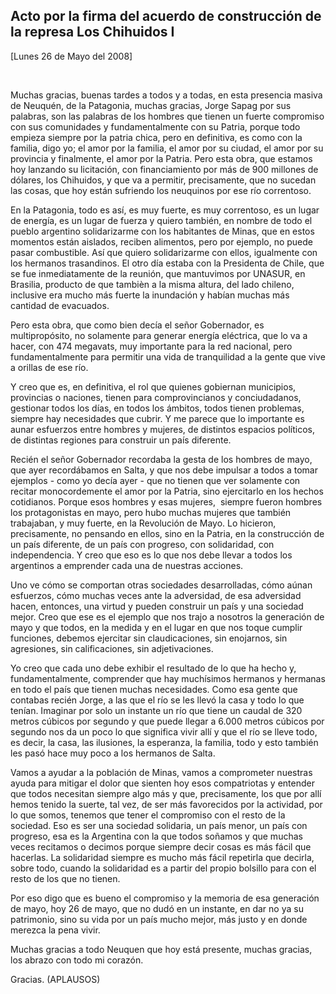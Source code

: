 Acto por la firma del acuerdo de construcción de la represa Los Chihuidos I
---------------------------------------------------------------------------

[Lunes 26 de Mayo del 2008]

 

Muchas gracias, buenas tardes a todos y a todas, en esta presencia
masiva de Neuquén, de la Patagonia, muchas gracias, Jorge Sapag por sus
palabras, son las palabras de los hombres que tienen un fuerte
compromiso con sus comunidades y fundamentalmente con su Patria, porque
todo empieza siempre por la patria chica, pero en definitiva, es como
con la familia, digo yo; el amor por la familia, el amor por su ciudad,
el amor por su provincia y finalmente, el amor por la Patria. Pero esta
obra, que estamos hoy lanzando su licitación, con financiamiento por más
de 900 millones de dólares, los Chihuidos, y que va a permitir,
precisamente, que no sucedan las cosas, que hoy están sufriendo los
neuquinos por ese río correntoso.

En la Patagonia, todo es así, es muy fuerte, es muy correntoso, es un
lugar de energía, es un lugar de fuerza y quiero también, en nombre de
todo el pueblo argentino solidarizarme con los habitantes de Minas, que
en estos momentos están aislados, reciben alimentos, pero por ejemplo,
no puede pasar combustible. Así que quiero solidarizarme con ellos,
igualmente con los hermanos trasandinos. El otro día estaba con la
Presidenta de Chile, que se fue inmediatamente de la reunión, que
mantuvimos por UNASUR, en Brasilia, producto de que tambièn a la misma
altura, del lado chileno, inclusive era mucho más fuerte la inundación y
habían muchas más cantidad de evacuados.

Pero esta obra, que como bien decía el señor Gobernador, es
multipropósito, no solamente para generar energía eléctrica, que lo va a
hacer, con 474 megavats, muy importante para la red nacional, pero
fundamentalmente para permitir una vida de tranquilidad a la gente que
vive a orillas de ese río.

Y creo que es, en definitiva, el rol que quienes gobiernan municipios,
provincias o naciones, tienen para comprovincianos y conciudadanos,
gestionar todos los días, en todos los ámbitos, todos tienen problemas,
siempre hay necesidades que cubrir. Y me parece que lo importante es
aunar esfuerzos entre hombres y mujeres, de distintos espacios
políticos, de distintas regiones para construir un país diferente.

Recién el señor Gobernador recordaba la gesta de los hombres de mayo,
que ayer recordábamos en Salta, y que nos debe impulsar a todos a tomar
ejemplos - como yo decía ayer - que no tienen que ver solamente con
recitar monocordemente el amor por la Patria, sino ejercitarlo en los
hechos cotidianos. Porque esos hombres y esas mujeres,  siempre fueron
hombres  los protagonistas en mayo, pero hubo muchas mujeres que también
trabajaban, y muy fuerte, en la Revolución de Mayo. Lo hicieron,
precisamente, no pensando en ellos, sino en la Patria, en la
construcción de un país diferente, de un país con progreso, con
solidaridad, con independencia. Y creo que eso es lo que nos debe llevar
a todos los argentinos a emprender cada una de nuestras acciones.

Uno ve cómo se comportan otras sociedades desarrolladas, cómo aúnan
esfuerzos, cómo muchas veces ante la adversidad, de esa adversidad
hacen, entonces, una virtud y pueden construir un país y una sociedad
mejor. Creo que ese es el ejemplo que nos trajo a nosotros la generación
de mayo y que todos, en la medida y en el lugar en que nos toque cumplir
funciones, debemos ejercitar sin claudicaciones, sin enojarnos, sin
agresiones, sin calificaciones, sin adjetivaciones.

Yo creo que cada uno debe exhibir el resultado de lo que ha hecho y,
fundamentalmente, comprender que hay muchísimos hermanos y hermanas en
todo el país que tienen muchas necesidades. Como esa gente que contabas
recién Jorge, a las que el río se les llevó la casa y todo lo que
tenían. Imaginar por solo un instante un río que tiene un caudal de 320
metros cúbicos por segundo y que puede llegar a 6.000 metros cúbicos por
segundo nos da un poco lo que significa vivir allí y que el río se lleve
todo, es decir, la casa, las ilusiones, la esperanza, la familia, todo y
esto también les pasó hace muy poco a los hermanos de Salta.

Vamos a ayudar a la población de Minas, vamos a comprometer nuestras
ayuda para mitigar el dolor que sienten hoy esos compatriotas y entender
que todos necesitan siempre algo más y que, precisamente, los que por
allí hemos tenido la suerte, tal vez, de ser más favorecidos por la
actividad, por lo que somos, tenemos que tener el compromiso con el
resto de la sociedad. Eso es ser una sociedad solidaria, un país menor,
un país con progreso, esa es la Argentina con la que todos soñamos y que
muchas veces recitamos o decimos porque siempre decir cosas es más fácil
que hacerlas. La solidaridad siempre es mucho más fácil repetirla que
decirla, sobre todo, cuando la solidaridad es a partir del propio
bolsillo para con el resto de los que no tienen.

Por eso digo que es bueno el compromiso y la memoria de esa generación
de mayo, hoy 26 de mayo, que no dudó en un instante, en dar no ya su
patrimonio, sino su vida por un país mucho mejor, más justo y en donde
merezca la pena vivir.

Muchas gracias a todo Neuquen que hoy está presente, muchas gracias, los
abrazo con todo mi corazón.

Gracias. (APLAUSOS) 
